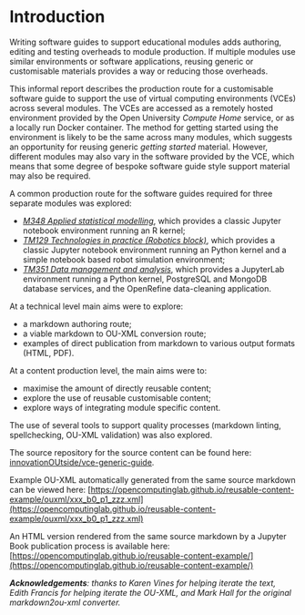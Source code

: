 # Introduction

Writing software guides to support educational modules adds authoring, editing and testing overheads to module production. If multiple modules use similar environments or software applications, reusing generic or customisable materials provides a way or reducing those overheads.

This informal report describes the production route for a customisable software guide to support the use of virtual computing environments (VCEs) across several modules. The VCEs are accessed as a remotely hosted environment provided by the Open University *Compute Home* service, or as a locally run Docker container. The method for getting started using the environment is likely to be the same across many modules, which suggests an opportunity for reusing generic *getting started* material. However, different modules may also vary in the software provided by the VCE, which means that some degree of bespoke software guide style support material may also be required.

A common production route for the software guides required for three separate modules was explored:

- [*M348 Applied statistical modelling*](https://www.open.ac.uk/courses/modules/m348), which provides a classic Jupyter notebook environment running an R kernel;
- [*TM129 Technologies in practice (Robotics block)*](https://www.open.ac.uk/courses/modules/tm129), which provides a classic Jupyter notebook environment running an Python kernel and a simple notebook based robot simulation environment;
- [*TM351 Data management and analysis*](https://www.open.ac.uk/courses/modules/tm351), which provides a JupyterLab environment running a Python kernel, PostgreSQL and MongoDB database services, and the OpenRefine data-cleaning application.

At a technical level main aims were to explore:

- a markdown authoring route;
- a viable markdown to OU-XML conversion route;
- examples of direct publication from markdown to various output formats (HTML, PDF).

At a content production level, the main aims were to:

- maximise the amount of directly reusable content;
- explore the use of reusable customisable content;
- explore ways of integrating module specific content.

The use of several tools to support quality processes (markdown linting, spellchecking, OU-XML validation) was also explored.

The source repository for the source content can be found here: [innovationOUtside/vce-generic-guide](https://github.com/innovationOUtside/vce-generic-guide).

Example OU-XML automatically generated from the same source markdown can be viewed here: [https://opencomputinglab.github.io/reusable-content-example/ouxml/xxx_b0_p1_zzz.xml](https://opencomputinglab.github.io/reusable-content-example/ouxml/xxx_b0_p1_zzz.xml)

An HTML version rendered from the same source markdown by a Jupyter Book publication process is available here: [https://opencomputinglab.github.io/reusable-content-example/](https://opencomputinglab.github.io/reusable-content-example/)

*__Acknowledgements__: thanks to Karen Vines for helping iterate the text, Edith Francis for helping iterate the OU-XML, and Mark Hall for the original markdown2ou-xml converter.*
